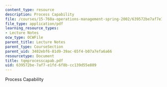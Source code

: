 ```yaml
---
content_type: resource
description: Process Capability
file: /courses/15-760a-operations-management-spring-2002/639572be7af7e1fd6f8bcc139d55e889_tqmprocesscapab.pdf
file_type: application/pdf
learning_resource_types:
- Lecture Notes
ocw_type: OCWFile
parent_title: Lecture Notes
parent_type: CourseSection
parent_uid: 3402ebf6-81d9-39ac-65f4-b07a7efa6a66
resourcetype: Document
title: tqmprocesscapab.pdf
uid: 639572be-7af7-e1fd-6f8b-cc139d55e889
---
```

Process Capability
